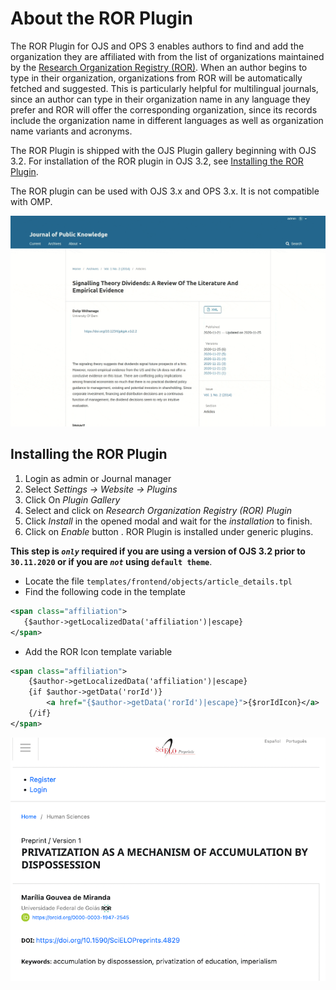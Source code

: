 # About the ROR Plugin

The ROR Plugin for OJS and OPS 3 enables authors to find and add the organization they are affiliated with from the list of organizations maintained by the [Research Organization Registry (ROR)](https://ror.org). When an author begins to type in their organization, organizations from ROR will be automatically fetched and suggested. This is particularly helpful for multilingual journals, since an author can type in their organization name in any language they prefer and ROR will offer the corresponding organization, since its records include the organization name in different languages as well as organization name variants and acronyms. 

The ROR Plugin is shipped with the OJS Plugin gallery beginning with OJS 3.2. For installation of the ROR plugin in OJS 3.2, see [Installing the ROR Plugin](#Installing-the-ROR-plugin). 

The ROR plugin can be used with OJS 3.x and OPS 3.x. It is not compatible with OMP.

![ROR Plugin in action from organization entry to front end display.](assets/ror-plugin.gif)

## Installing the ROR Plugin

 1. Login as admin or Journal manager
 1. Select _Settings -> Website -> Plugins_
 1. Click On _Plugin Gallery_
 1. Select and click on _Research Organization Registry (ROR) Plugin_
 1. Click _Install_ in the opened modal and wait for the _installation_ to finish.
 1.  Click on _Enable_ button . ROR Plugin is installed under generic plugins.

**This step is _`only`_ required if you are using a version of OJS 3.2 prior to `30.11.2020` or if you are _`not`_ using `default theme`**.

 *  Locate the file `templates/frontend/objects/article_details.tpl`
 *   Find the following code in the template
 ```xml
<span class="affiliation">
    {$author->getLocalizedData('affiliation')|escape}
</span>
```
*  Add the ROR Icon template variable
```xml
<span class="affiliation">
    {$author->getLocalizedData('affiliation')|escape}
    {if $author->getData('rorId')}
        <a href="{$author->getData('rorId')|escape}">{$rorIdIcon}</a>
    {/if}
</span>
```

![How the ROR Plugin displays author affiliations on the front end.](assets/ror-display.png)

















